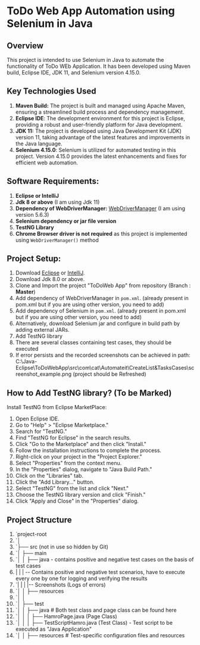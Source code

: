 # ToDo Web App Automation using Selenium in Java

## Overview
This project is intended to use Selenium in Java to automate the functionality of ToDo WEb Application. It has been developed using Maven build, Eclipse IDE, JDK 11, and Selenium version 4.15.0. 

## Key Technologies Used
1. **Maven Build:** The project is built and managed using Apache Maven, ensuring a streamlined build process and dependency management.
2. **Eclipse IDE**: The development environment for this project is Eclipse, providing a robust and user-friendly platform for Java development.
3. **JDK 11:** The project is developed using Java Development Kit (JDK) version 11, taking advantage of the latest features and improvements in the Java language.
4. **Selenium 4.15.0**: Selenium is utilized for automated testing in this project. Version 4.15.0 provides the latest enhancements and fixes for efficient web automation.

## Software Requirements:
1. **Eclipse or IntelliJ**
2. **Jdk 8 or above** (I am using Jdk 11)
3. **Dependency of WebDriverManager:** [WebDriverManager](https://mvnrepository.com/artifact/io.github.bonigarcia/webdrivermanager) (I am using version 5.6.3)
4. **Selenium dependency or jar file version**
5. **TestNG Library**
6. **Chrome Browser driver is not required** as this project is implemented using `WebDriverManager()` method

## Project Setup:
1. Download [Eclipse](https://www.eclipse.org/downloads/) or [IntelliJ](https://www.jetbrains.com/idea/download/).
2. Download Jdk 8.0 or above.
3. Clone and Import the project "ToDoWeb App" from repository (Branch : **Master**)
4. Add dependency of WebDriverManager in `pom.xml`. (already present in pom.xml but if you are using other version, you need to add)
5. Add dependency of Selenium in `pom.xml`. (already present in pom.xml but if you are using other version, you need to add)
6. Alternatively, download Selenium jar and configure in build path by adding external JARs.
7. Add TestNG library
8. There are several classes containing test cases, they should be executed
9. If error persists and the recorded screenshots can be achieved in path: C:\Java-Eclipse\ToDoWebApp\src\com\cat\Automateit\CreateList&TasksCases\screenshot_example.png (project should be Refreshed)

## How to Add TestNG library? (To be Marked)
Install TestNG from Eclipse MarketPlace:
1. Open Eclipse IDE.
2. Go to "Help" > "Eclipse Marketplace."
3. Search for "TestNG."
4. Find "TestNG for Eclipse" in the search results.
5. Click "Go to the Marketplace" and then click "Install."
6. Follow the installation instructions to complete the process.
7. Right-click on your project in the "Project Explorer."
8. Select "Properties" from the context menu.
9. In the "Properties" dialog, navigate to "Java Build Path."
10. Click on the "Libraries" tab.
11. Click the "Add Library..." button.
12. Select "TestNG" from the list and click "Next."
13. Choose the TestNG library version and click "Finish."
14. Click "Apply and Close" in the "Properties" dialog.
    

   
## Project Structure
1. `project-root 
2. `│ 
3. `├── src (not in use so hidden by Git)
4. `│ ├── main 
5. `│ │ ├── java - contains positive and negative test cases on the basis of test cases
6.  | |  | -- Contains positive and negative test scenarios, have to execute every one by one for logging and verifying the results
7. `| | | |-- Screenshots (Logs of errors)
8. `│ │ ├── resources 
9. `│ │
10. `│ ├── test 
11. `│ │ ├── java # Both test class and page class can be found here 
12. `│ │ │ ├── HamroPage.java (Page Class) 
13. `│ │ │ ├── TestScriptHamro.java (Test Class) - Test script to be executed as "Java Application" 
14. `│ │ ├── resources # Test-specific configuration files and resources









